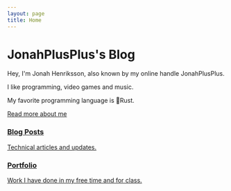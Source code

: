 ```yaml
---
layout: page
title: Home
---
```

<h1 id="title">JonahPlusPlus's Blog</h1>

Hey, I'm Jonah Henriksson, also known by my online handle JonahPlusPlus.

I like programming, video games and music.

My favorite programming language is 🦀Rust.

[Read more about me](/about)

<div>
    <a href="/blog" class="card">
        <h3>Blog Posts</h3>
        <p>Technical articles and updates.</p>
    </a>
    <a href="/portfolio" class="card">
        <h3>Portfolio</h3>
        <p>Work I have done in my free time and for class.</p>
    </a>  
</div>
